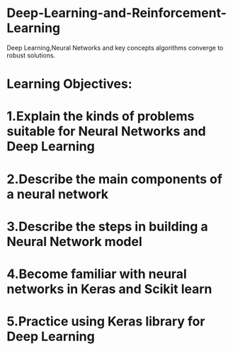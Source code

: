 # Deep-Learning-and-Reinforcement-Learning
Deep Learning,Neural Networks and key concepts algorithms converge to robust solutions.
# Learning Objectives:
#  1.Explain the kinds of problems suitable for Neural Networks and Deep Learning
#  2.Describe the main components of a neural network
#  3.Describe the steps in building a Neural Network model
#  4.Become familiar with neural networks in Keras and Scikit learn
#  5.Practice using Keras library for Deep Learning
